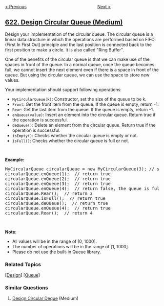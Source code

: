 <!--|This file generated by command(leetcode description); DO NOT EDIT.    |-->
<!--+----------------------------------------------------------------------+-->
<!--|@author    openset <openset.wang@gmail.com>                           |-->
<!--|@link      https://github.com/openset                                 |-->
<!--|@home      https://github.com/openset/leetcode                        |-->
<!--+----------------------------------------------------------------------+-->

[< Previous](https://github.com/openset/leetcode/tree/master/problems/task-scheduler "Task Scheduler")
　　　　　　　　　　　　　　　　
[Next >](https://github.com/openset/leetcode/tree/master/problems/add-one-row-to-tree "Add One Row to Tree")

## [622. Design Circular Queue (Medium)](https://leetcode.com/problems/design-circular-queue "设计循环队列")

<p>Design your implementation of the circular queue. The circular queue is a linear data structure in which the operations are performed based on FIFO (First In First Out) principle and the last position is connected back to the first position to make a circle. It is also called &quot;Ring Buffer&quot;.</p>

<p>One of the benefits of the circular queue is that we can make use of the spaces in front of the queue. In a normal queue, once the queue becomes full, we cannot insert the next element even if there is a space in front of the queue. But using the circular queue, we can use the space to store new values.</p>

<p>Your implementation should support following operations:</p>

<ul>
	<li><code>MyCircularQueue(k)</code>: Constructor, set the size of the queue to be k.</li>
	<li><code>Front</code>: Get the front item from the queue. If the queue is empty, return -1.</li>
	<li><code>Rear</code>: Get the last item from the queue. If the queue is empty, return -1.</li>
	<li><code>enQueue(value)</code>: Insert an element into the circular queue. Return true if the operation is successful.</li>
	<li><code>deQueue()</code>: Delete an element from the circular queue. Return true if the operation is successful.</li>
	<li><code>isEmpty()</code>: Checks whether the circular queue is empty or not.</li>
	<li><code>isFull()</code>: Checks whether the circular queue is full or not.</li>
</ul>

<p>&nbsp;</p>

<p><strong>Example:</strong></p>

<pre>
MyCircularQueue circularQueue = new MyCircularQueue(3); // set the size to be 3
circularQueue.enQueue(1); &nbsp;// return true
circularQueue.enQueue(2); &nbsp;// return true
circularQueue.enQueue(3); &nbsp;// return true
circularQueue.enQueue(4); &nbsp;// return false, the queue is full
circularQueue.Rear(); &nbsp;// return 3
circularQueue.isFull(); &nbsp;// return true
circularQueue.deQueue(); &nbsp;// return true
circularQueue.enQueue(4); &nbsp;// return true
circularQueue.Rear(); &nbsp;// return 4
</pre>
&nbsp;

<p><strong>Note:</strong></p>

<ul>
	<li>All values will be in the range of [0, 1000].</li>
	<li>The number of operations will be in the range of&nbsp;[1, 1000].</li>
	<li>Please do not use the built-in Queue library.</li>
</ul>

### Related Topics
  [[Design](https://github.com/openset/leetcode/tree/master/tag/design/README.md)]
  [[Queue](https://github.com/openset/leetcode/tree/master/tag/queue/README.md)]

### Similar Questions
  1. [Design Circular Deque](https://github.com/openset/leetcode/tree/master/problems/design-circular-deque) (Medium)
